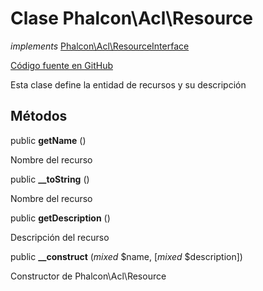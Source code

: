 # Clase **Phalcon\\Acl\\Resource**

*implements* [Phalcon\Acl\ResourceInterface](/[[language]]/[[version]]/api/Phalcon_Acl_ResourceInterface)

<a href="https://github.com/phalcon/cphalcon/blob/master/phalcon/acl/resource.zep" class="btn btn-default btn-sm">Código fuente en GitHub</a>

Esta clase define la entidad de recursos y su descripción

## Métodos

public **getName** ()

Nombre del recurso

public **__toString** ()

Nombre del recurso

public **getDescription** ()

Descripción del recurso

public **__construct** (*mixed* $name, [*mixed* $description])

Constructor de Phalcon\\Acl\\Resource